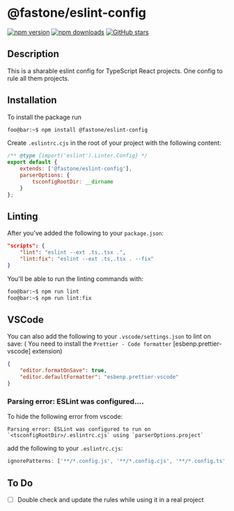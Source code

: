 # @fastone/eslint-config

[![npm version](https://badge.fury.io/js/%40fastone%2Feslint-config.svg)](https://badge.fury.io/js/%40fastone%2Feslint-config)
[![npm downloads](https://img.shields.io/npm/dm/%40fastone%2Feslint-config.svg)](https://www.npmjs.com/package/%40fastone%2Feslint-config)
[![GitHub stars](https://img.shields.io/github/stars/fastone/eslint-config.svg?style=social&label=Star&maxAge=2592000)](https://github.com/fastone/eslint-config)

## Description

This is a sharable eslint config for TypeScript React projects.
One config to rule all them projects.

## Installation

To install the package run

```sh
foo@bar:~$ npm install @fastone/eslint-config
```

Create `.eslintrc.cjs` in the root of your project with the following content:

```js
/** @type {import('eslint').Linter.Config} */
export default {
    extends: ['@fastone/eslint-config'],
    parserOptions: {
        tsconfigRootDir: __dirname
    }
};
```

## Linting

After you've added the following to your `package.json`:

```json
"scripts": {
    "lint": "eslint --ext .ts,.tsx .",
    "lint:fix": "eslint --ext .ts,.tsx . --fix"
}
```

You'll be able to run the linting commands with:

```sh
foo@bar:~$ npm run lint
foo@bar:~$ npm run lint:fix
```

## VSCode

You can also add the following to your `.vscode/settings.json` to lint on save:
( You need to install the `Prettier - Code formatter` [esbenp.prettier-vscode] extension)

```json
{
    "editor.formatOnSave": true,
    "editor.defaultFormatter": "esbenp.prettier-vscode"
}
```

### Parsing error: ESLint was configured....

To hide the following error from vscode:

```
Parsing error: ESLint was configured to run on `<tsconfigRootDir>/.eslintrc.cjs` using `parserOptions.project`
```

add the following to your `.eslintrc.cjs`:

```js
ignorePatterns: ['**/*.config.js', '**/*.config.cjs', '**/*.config.ts', '**/*.config.tsx', '.eslintrc.cjs'],
```

## To Do

-   [ ] Double check and update the rules while using it in a real project
